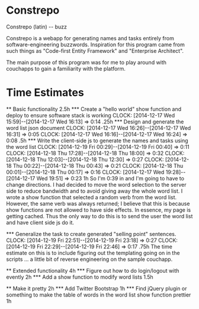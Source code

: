 Constrepo
=========

Constrepo (latin) -- buzz

Constrepo is a webapp for generating names and tasks entirely from
software-engineering buzzwords.
Inspiration for this program came from such things as "Code-first Entity Framework"
and "Enterprise Architect".

The main purpose of this program was for me to play around with couchapps to gain
a familiarity with the platform.

Time Estimates
==============
** Basic functionality
2.5h
*** Create a "hello world" show function and deploy to ensure software stack is working
    CLOCK: [2014-12-17 Wed 15:59]--[2014-12-17 Wed 16:13] =>  0:14
.25h
*** Design and generate the word list json document
    CLOCK: [2014-12-17 Wed 16:26]--[2014-12-17 Wed 16:31] =>  0:05
    CLOCK: [2014-12-17 Wed 16:16]--[2014-12-17 Wed 16:24] =>  0:08
.5h
*** Write the client-side js to generate the names and tasks using the word list
    CLOCK: [2014-12-19 Fri 00:29]--[2014-12-19 Fri 00:40] =>  0:11
    CLOCK: [2014-12-18 Thu 17:28]--[2014-12-18 Thu 18:00] =>  0:32
    CLOCK: [2014-12-18 Thu 12:03]--[2014-12-18 Thu 12:30] =>  0:27
    CLOCK: [2014-12-18 Thu 00:22]--[2014-12-18 Thu 00:43] =>  0:21
    CLOCK: [2014-12-18 Thu 00:01]--[2014-12-18 Thu 00:17] =>  0:16
    CLOCK: [2014-12-17 Wed 19:28]--[2014-12-17 Wed 19:51] =>  0:23
1h
So I'm 0:39 in and I'm going to have to change directions.
I had decided to move the word selection to the server side to reduce
bandwidth and to avoid giving away the whole word list.
I wrote a show function that selected a random verb from the word list.
However, the same verb was always returned; I believe that this is
because show functions are not allowed to have side effects. In essence,
my page is getting cached.
Thus the only way to do this is to send the user the word list and
have client side js do it.

*** Generalize the task to create generated "selling point" sentences.
    CLOCK: [2014-12-19 Fri 22:51]--[2014-12-19 Fri 23:18] =>  0:27
    CLOCK: [2014-12-19 Fri 22:29]--[2014-12-19 Fri 22:46] =>  0:17
.75h
The time estimate on this is to include figuring out the templating going on
in the scripts ... a little bit of reverse engineering on the sample couchapp.

** Extended functionality
4h
*** Figure out how to do login/logout with evently
2h
*** Add a show function to modify word lists
1.5h

** Make it pretty
2h
*** Add Twitter Bootstrap
1h
*** Find jQuery plugin or something to make the table of words in the word list show function prettier
1h

